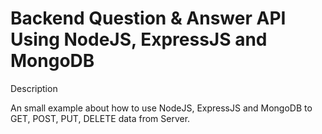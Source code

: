 # Backend Question & Answer API Using NodeJS, ExpressJS and MongoDB

Description

An small example about how to use NodeJS, ExpressJS and MongoDB to GET, POST, PUT, DELETE data from Server.

